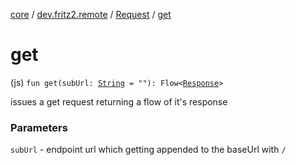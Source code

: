 [core](../../index.md) / [dev.fritz2.remote](../index.md) / [Request](index.md) / [get](./get.md)

# get

(js) `fun get(subUrl: `[`String`](https://kotlinlang.org/api/latest/jvm/stdlib/kotlin/-string/index.html)` = ""): Flow<`[`Response`](https://kotlinlang.org/api/latest/jvm/stdlib/org.w3c.fetch/-response/index.html)`>`

issues a get request returning a flow of it's response

### Parameters

`subUrl` - endpoint url which getting appended to the baseUrl with `/`